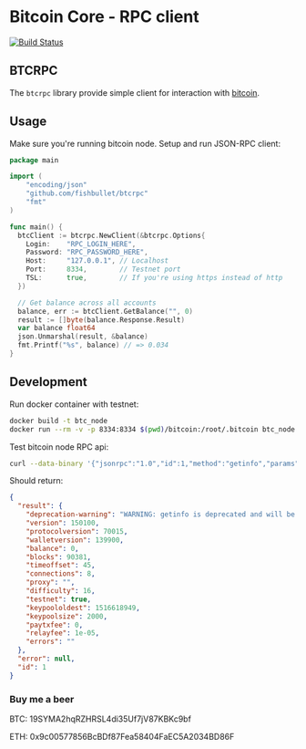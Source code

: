 # Bitcoin Core - RPC client

[![Build Status](https://travis-ci.org/fishbullet/btcrpc.svg?branch=master)](https://travis-ci.org/fishbullet/btcrpc)

## BTCRPC

The `btcrpc` library provide simple client for interaction with [bitcoin](https://github.com/bitcoin/bitcoin).

## Usage

Make sure you're running bitcoin node. Setup and run JSON-RPC client:

```go
package main

import (  
    "encoding/json"
    "github.com/fishbullet/btcrpc"
    "fmt"
)

func main() {  
  btcClient := btcrpc.NewClient(&btcrpc.Options{
    Login:    "RPC_LOGIN_HERE",
    Password: "RPC_PASSWORD_HERE",
    Host:     "127.0.0.1", // Localhost
    Port:     8334,        // Testnet port
    TSL:      true,        // If you're using https instead of http
  })

  // Get balance across all accounts
  balance, err := btcClient.GetBalance("", 0)
  result := []byte(balance.Response.Result)
  var balance float64
  json.Unmarshal(result, &balance)
  fmt.Printf("%s", balance) // => 0.034
}
```

## Development

Run docker container with testnet:

```bash
docker build -t btc_node
docker run --rm -v -p 8334:8334 $(pwd)/bitcoin:/root/.bitcoin btc_node
```

Test bitcoin node RPC api:

```bash
curl --data-binary '{"jsonrpc":"1.0","id":1,"method":"getinfo","params":[]}' -H 'content-type:text/plain;' http://admin:admin@127.0.0.1:8334/
```
Should return:

```json
{
  "result": {
    "deprecation-warning": "WARNING: getinfo is deprecated and will be fully removed in 0.16...",
    "version": 150100,
    "protocolversion": 70015,
    "walletversion": 139900,
    "balance": 0,
    "blocks": 90381,
    "timeoffset": 45,
    "connections": 8,
    "proxy": "",
    "difficulty": 16,
    "testnet": true,
    "keypoololdest": 1516618949,
    "keypoolsize": 2000,
    "paytxfee": 0,
    "relayfee": 1e-05,
    "errors": ""
  },
  "error": null,
  "id": 1
}
```

### Buy me a beer

BTC: 19SYMA2hqRZHRSL4di35Uf7jV87KBKc9bf

ETH: 0x9c00577856BcBDf87Fea58404FaEC5A2034BD86F
